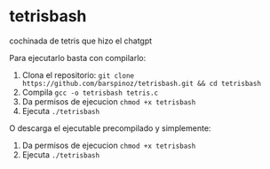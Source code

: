 # tetrisbash
cochinada de tetris que hizo el chatgpt

Para ejecutarlo basta con compilarlo:

1. Clona el repositorio:
`git clone https://github.com/barspinoz/tetrisbash.git && cd tetrisbash`
2. Compila
`gcc -o tetrisbash tetris.c`
3. Da permisos de ejecucion
`chmod +x tetrisbash`
4. Ejecuta
`./tetrisbash`

O descarga el ejecutable precompilado y simplemente:
1. Da permisos de ejecucion
`chmod +x tetrisbash`
2. Ejecuta
`./tetrisbash`
